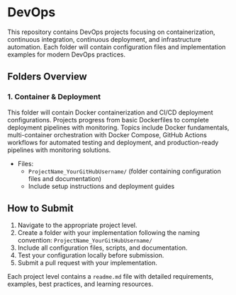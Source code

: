 # DevOps

This repository contains DevOps projects focusing on containerization, continuous integration, continuous deployment, and infrastructure automation. Each folder will contain configuration files and implementation examples for modern DevOps practices.

## Folders Overview

### 1. Container & Deployment
This folder will contain Docker containerization and CI/CD deployment configurations. Projects progress from basic Dockerfiles to complete deployment pipelines with monitoring. Topics include Docker fundamentals, multi-container orchestration with Docker Compose, GitHub Actions workflows for automated testing and deployment, and production-ready pipelines with monitoring solutions.

- Files:
  - `ProjectName_YourGitHubUsername/` (folder containing configuration files and documentation)
  - Include setup instructions and deployment guides

## How to Submit

1. Navigate to the appropriate project level.
2. Create a folder with your implementation following the naming convention: `ProjectName_YourGitHubUsername/`
3. Include all configuration files, scripts, and documentation.
4. Test your configuration locally before submission.
5. Submit a pull request with your implementation.

Each project level contains a `readme.md` file with detailed requirements, examples, best practices, and learning resources.
